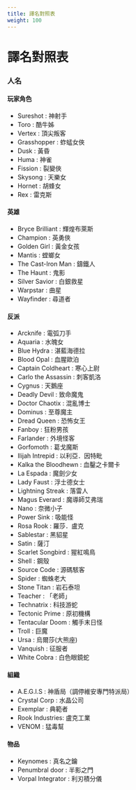 ```yaml
---
title: 譯名對照表
weight: 100
---
```

# 譯名對照表


### 人名
#### 玩家角色
* Sureshot : 神射手
* Toro : 酷牛姊
* Vertex : 頂尖叛客
* Grasshopper : 蚱蜢女俠
* Dusk : 黃昏
* Huma : 神雀
* Fission : 裂變俠
* Skysong : 天樂女
* Hornet : 胡蜂女
* Rex : 雷克斯

#### 英雄
* Bryce Brilliant : 輝煌布萊斯
* Champion : 英勇俠
* Golden Girl : 黃金女孩
* Mantis : 螳螂女
* The Cast-Iron Man : 鑄鐵人
* The Haunt : 鬼影
* Silver Savior : 白銀救星
* Warpstar : 曲星
* Wayfinder : 尋道者

#### 反派
* Arcknife : 電弧刀手
* Aquaria : 水魄女
* Blue Hydra : 湛藍海德拉
* Blood Opal : 血腥歐泊
* Captain Coldheart : 寒心上尉
* Carlo the Assassin : 刺客凱洛
* Cygnus : 天鵝座
* Deadly Devil : 致命魔鬼
* Doctor Chaotix : 混亂博士
* Dominus : 至尊魔主
* Dread Queen : 恐怖女王
* Fanboy : 狂粉男孩
* Farlander : 外境怪客
* Gorfomoth : 葛戈魔斯
* Ilijah Intrepid : 以利亞．因特毗
* Kalka the Bloodhewn : 血鑿之卡爾卡
* La Espada : 魔劍少女
* Lady Faust : 浮士德女士
* Lightning Streak : 落雷人
* Magus Everard : 魔導師艾弗瑞
* Nano : 奈微小子
* Power Sink : 吸能怪
* Rosa Rook : 羅莎．盧克
* Sablestar : 黑貂星
* Satin : 薩汀
* Scarlet Songbird : 猩紅鳴鳥
* Shell : 鋼殼
* Source Code : 源碼駭客
* Spider : 蜘蛛老大
* Stone Titan : 岩石泰坦
* Teacher : 「老師」
* Technatrix : 科技游蛇
* Tectonic Prime : 原初機構
* Tentacular Doom : 觸手末日怪
* Troll : 巨魔
* Ursa : 烏爾莎(大熊座)
* Vanquish : 征服者
* White Cobra : 白色眼鏡蛇

#### 組織
* A.E.G.I.S : 神盾局（調停維安專門特派局）
* Crystal Corp : 水晶公司
* Exemplar : 典範者
* Rook Industries: 盧克工業
* VENOM : 猛毒幫

#### 物品
* Keynomes : 真名之鑰
* Penumbral door : 半影之門
* Vorpal Integrator : 利刃積分儀